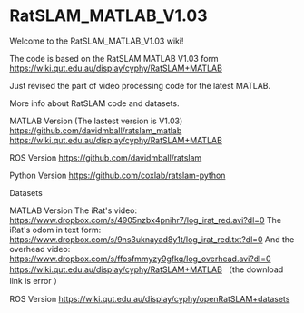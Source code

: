 # RatSLAM_MATLAB_V1.03

Welcome to the RatSLAM_MATLAB_V1.03 wiki! 

The code is based on the RatSLAM MATLAB V1.03 form https://wiki.qut.edu.au/display/cyphy/RatSLAM+MATLAB 

Just revised the part of video processing code for the latest MATLAB.



More info about RatSLAM code and datasets.

MATLAB Version (The lastest version is V1.03) 
https://github.com/davidmball/ratslam_matlab 
https://wiki.qut.edu.au/display/cyphy/RatSLAM+MATLAB

ROS Version 
https://github.com/davidmball/ratslam

Python Version 
https://github.com/coxlab/ratslam-python




Datasets 

MATLAB Version 
The iRat's video: https://www.dropbox.com/s/4905nzbx4pnihr7/log_irat_red.avi?dl=0 
The iRat's odom in text form: https://www.dropbox.com/s/9ns3uknayad8y1t/log_irat_red.txt?dl=0 
And the overhead video: https://www.dropbox.com/s/ffosfmmyzy9gfkq/log_overhead.avi?dl=0
https://wiki.qut.edu.au/display/cyphy/RatSLAM+MATLAB （the download link is error ）

ROS Version 
https://wiki.qut.edu.au/display/cyphy/openRatSLAM+datasets

